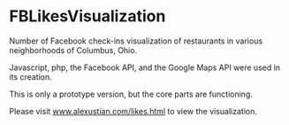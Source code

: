 FBLikesVisualization
====================

Number of Facebook check-ins visualization of restaurants in various neighborhoods of Columbus, Ohio.

Javascript, php, the Facebook API, and the Google Maps API were used in its creation.  

This is only a prototype version, but the core parts are functioning.  

Please visit www.alexustian.com/likes.html to view the visualization.


